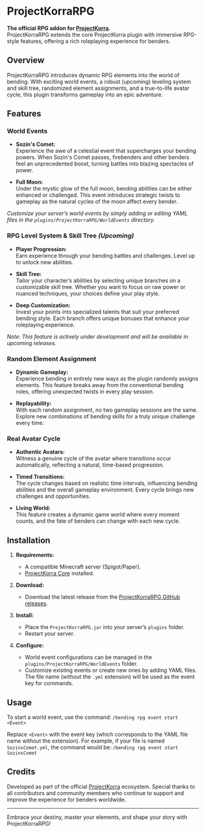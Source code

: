 # ProjectKorraRPG

**The official RPG addon for [ProjectKorra](https://www.projectkorra.com).**  
ProjectKorraRPG extends the core ProjectKorra plugin with immersive RPG-style features, offering a rich roleplaying experience for benders.

## Overview

ProjectKorraRPG introduces dynamic RPG elements into the world of bending. With exciting world events, a robust (upcoming) leveling system and skill tree, randomized element assignments, and a true-to-life avatar cycle, this plugin transforms gameplay into an epic adventure.

## Features

### World Events
- **Sozin's Comet:**  
  Experience the awe of a celestial event that supercharges your bending powers. When Sozin's Comet passes, firebenders and other benders feel an unprecedented boost, turning battles into blazing spectacles of power.

- **Full Moon:**  
  Under the mystic glow of the full moon, bending abilities can be either enhanced or challenged. This event introduces strategic twists to gameplay as the natural cycles of the moon affect every bender.

*Customize your server’s world events by simply adding or editing YAML files in the `plugins/ProjectKorraRPG/WorldEvents` directory.*

### RPG Level System & Skill Tree *(Upcoming)*
- **Player Progression:**  
  Earn experience through your bending battles and challenges. Level up to unlock new abilities.

- **Skill Tree:**  
  Tailor your character’s abilities by selecting unique branches on a customizable skill tree. Whether you want to focus on raw power or nuanced techniques, your choices define your play style.

- **Deep Customization:**  
  Invest your points into specialized talents that suit your preferred bending style. Each branch offers unique bonuses that enhance your roleplaying experience.

*Note: This feature is actively under development and will be available in upcoming releases.*

### Random Element Assignment
- **Dynamic Gameplay:**  
  Experience bending in entirely new ways as the plugin randomly assigns elements. This feature breaks away from the conventional bending roles, offering unexpected twists in every play session.

- **Replayability:**  
  With each random assignment, no two gameplay sessions are the same. Explore new combinations of bending skills for a truly unique challenge every time.

### Real Avatar Cycle
- **Authentic Avatars:**  
  Witness a genuine cycle of the avatar where transitions occur automatically, reflecting a natural, time-based progression.

- **Timed Transitions:**  
  The cycle changes based on realistic time intervals, influencing bending abilities and the overall gameplay environment. Every cycle brings new challenges and opportunities.

- **Living World:**  
  This feature creates a dynamic game world where every moment counts, and the fate of benders can change with each new cycle.

## Installation

1. **Requirements:**
    - A compatible Minecraft server (Spigot/Paper).
    - [ProjectKorra Core](https://www.projectkorra.com) installed.

2. **Download:**
    - Download the latest release from the [ProjectKorraRPG GitHub releases](https://github.com/ProjectKorra/ProjectKorraRPG/releases).

3. **Install:**
    - Place the `ProjectKorraRPG.jar` into your server’s `plugins` folder.
    - Restart your server.

4. **Configure:**
    - World event configurations can be managed in the `plugins/ProjectKorraRPG/WorldEvents` folder.
    - Customize existing events or create new ones by adding YAML files. The file name (without the `.yml` extension) will be used as the event key for commands.

## Usage

To start a world event, use the command: `/bending rpg event start <Event>`

Replace `<Event>` with the event key (which corresponds to the YAML file name without the extension). For example, if your file is named `SozinsComet.yml`, the command would be: `/bending rpg event start SozinsComet`
## Credits

Developed as part of the official [ProjectKorra](https://www.projectkorra.com) ecosystem. Special thanks to all contributors and community members who continue to support and improve the experience for benders worldwide.

---

Embrace your destiny, master your elements, and shape your story with ProjectKorraRPG!

